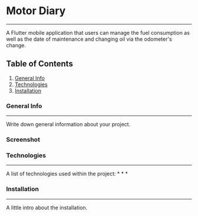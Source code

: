 # Motor Diary
***
A Flutter mobile application that users can manage the fuel consumption as well as the date of maintenance and changing oil via the odometer's change.
## Table of Contents
1. [General Info](#general-info)
2. [Technologies](#technologies)
3. [Installation](#installation)
### General Info
***
Write down general information about your project.
### Screenshot

### Technologies
***
A list of technologies used within the project:
*
*
*
### Installation
***
A little intro about the installation.
